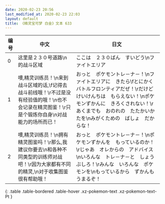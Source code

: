 ```yaml
---
date: 2020-02-23 20:56
last_modified_at: 2020-02-23 22:03
layout: default
title: 《精灵宝可梦 白金》文本 633
---
```

| 编号 | 中文 | 日文 |
| ---- | ---- | ---- |
| 0 | 这里是２３０号道路\n的战斗区域 | ここは　２３０ばん　すいどう\nファイトエリア |
| 1 | 噢,精灵训练员！\n来到战斗区域的话,\f记得去战斗前线哦！\r不过是没有经验值的哦！\n也不会记录在精灵图鉴！\r只是个锻炼你自身\n对战能力的场所而已！ | おっと　ポケモントレ－ナ－！\nファイトエリアに　きたら\fとにかく　バトルフロンティアだぜ！\rだけど　けいけんちは　もらえない！\nポケモンずかんに　きろくされない！\rあくまでも　おのれの　たたかいかたを\nみがくための　ばしょ　だからな！ |
| 2 | 噢,精灵训练员！\n拥有精灵图鉴吗！\r那么,我建议你要去\n和各种不同类型的训练师对战吧！\r因为大家都有不同的精灵,\n对于收集图鉴很有帮助哦！ | おっと　ポケモントレ－ナ－！\nポケモンずかんを　もっているのか！\rじゃあ　オレからの　アドバイス\nいろんな　トレ－ナ－と　しょうぶしろ！\rみんな　いろんな　ポケモンを\nもっているから　ずかんも　うまるぞ！ |
{: .table .table-bordered .table-hover .xz-pokemon-text .xz-pokemon-text-Pt }